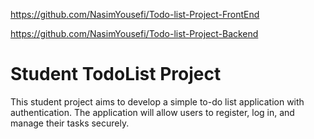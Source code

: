 https://github.com/NasimYousefi/Todo-list-Project-FrontEnd

https://github.com/NasimYousefi/Todo-list-Project-Backend

# Student TodoList Project

This student project aims to develop a simple to-do list application with authentication. The application will allow users to register, log in, and manage their tasks securely. 
